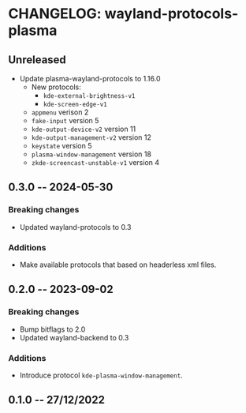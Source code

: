 # CHANGELOG: wayland-protocols-plasma

## Unreleased

- Update plasma-wayland-protocols to 1.16.0
  * New protocols:
    - `kde-external-brightness-v1`
    - `kde-screen-edge-v1`
  * `appmenu` verison 2
  * `fake-input` version 5
  * `kde-output-device-v2` version 11
  * `kde-output-management-v2` version 12
  * `keystate` version 5
  * `plasma-window-management` version 18
  * `zkde-screencast-unstable-v1` version 4

## 0.3.0 -- 2024-05-30

### Breaking changes
- Updated wayland-protocols to 0.3

### Additions
- Make available protocols that based on headerless xml files.

## 0.2.0 -- 2023-09-02

### Breaking changes

- Bump bitflags to 2.0
- Updated wayland-backend to 0.3

### Additions

- Introduce protocol `kde-plasma-window-management`.

## 0.1.0 -- 27/12/2022
